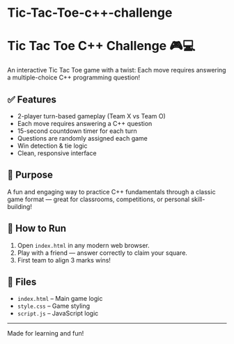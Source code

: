 # Tic-Tac-Toe-c++-challenge
# Tic Tac Toe C++ Challenge 🎮💻

An interactive Tic Tac Toe game with a twist:
Each move requires answering a multiple-choice C++ programming question!

## ✅ Features

* 2-player turn-based gameplay (Team X vs Team O)
* Each move requires answering a C++ question
* 15-second countdown timer for each turn
* Questions are randomly assigned each game
* Win detection & tie logic
* Clean, responsive interface

## 🎯 Purpose

A fun and engaging way to practice C++ fundamentals through a classic game format — great for classrooms, competitions, or personal skill-building!

## 🚀 How to Run

1. Open `index.html` in any modern web browser.
2. Play with a friend — answer correctly to claim your square.
3. First team to align 3 marks wins!

## 📂 Files

* `index.html` – Main game logic
* `style.css`  – Game styling
* `script.js` – JavaScript logic

---

Made for learning and fun!
